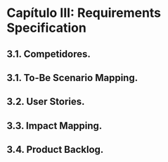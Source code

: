 ﻿# **Capítulo III: Requirements Specification**
## 3.1. Competidores.

## 3.1. To-Be Scenario Mapping.

## 3.2. User Stories.

## 3.3. Impact Mapping.

## 3.4. Product Backlog.